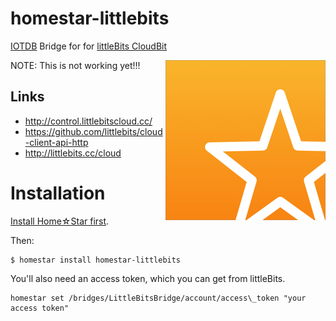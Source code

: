 # homestar-littlebits
[IOTDB](https://github.com/dpjanes/node-iotdb) Bridge for for [littleBits CloudBit](https://littlebits.cc/bits/cloudbit)

<img src="https://raw.githubusercontent.com/dpjanes/iotdb-homestar/master/docs/HomeStar.png" align="right" />

NOTE: This is not working yet!!!

## Links

* http://control.littlebitscloud.cc/
* https://github.com/littlebits/cloud-client-api-http
* http://littlebits.cc/cloud

# Installation

[Install Home☆Star first](https://homestar.io/about/install).

Then:


    $ homestar install homestar-littlebits

You'll also need an access token, which you can get from littleBits.

    homestar set /bridges/LittleBitsBridge/account/access\_token "your access token"


